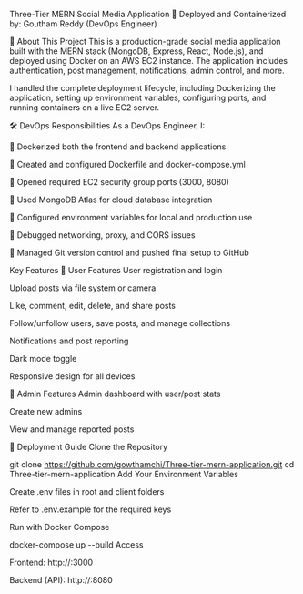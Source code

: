 Three-Tier MERN Social Media Application
🚀 Deployed and Containerized by: Goutham Reddy (DevOps Engineer)

🔧 About This Project
This is a production-grade social media application built with the MERN stack (MongoDB, Express, React, Node.js), and deployed using Docker on an AWS EC2 instance. The application includes authentication, post management, notifications, admin control, and more.

I handled the complete deployment lifecycle, including Dockerizing the application, setting up environment variables, configuring ports, and running containers on a live EC2 server.

🛠️ DevOps Responsibilities
As a DevOps Engineer, I:

🔹 Dockerized both the frontend and backend applications

🔹 Created and configured Dockerfile and docker-compose.yml

🔹 Opened required EC2 security group ports (3000, 8080)

🔹 Used MongoDB Atlas for cloud database integration

🔹 Configured environment variables for local and production use

🔹 Debugged networking, proxy, and CORS issues

🔹 Managed Git version control and pushed final setup to GitHub

Key Features
👤 User Features
User registration and login

Upload posts via file system or camera

Like, comment, edit, delete, and share posts

Follow/unfollow users, save posts, and manage collections

Notifications and post reporting

Dark mode toggle

Responsive design for all devices

🔐 Admin Features
Admin dashboard with user/post stats

Create new admins

View and manage reported posts

🚀 Deployment Guide
Clone the Repository

git clone https://github.com/gowthamchi/Three-tier-mern-application.git
cd Three-tier-mern-application
Add Your Environment Variables

Create .env files in root and client folders

Refer to .env.example for the required keys

Run with Docker Compose

docker-compose up --build
Access

Frontend: http://<your-ec2-public-ip>:3000

Backend (API): http://<your-ec2-public-ip>:8080
